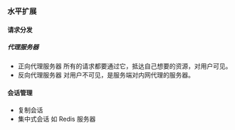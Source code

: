 ### 水平扩展
#### 请求分发
##### 代理服务器
- 正向代理服务器 所有的请求都要通过它，抵达自己想要的资源，对用户可见。
- 反向代理服务器 对用户不可见，是服务端对内网代理的服务器。

#### 会话管理
- 复制会话
- 集中式会话 如 Redis 服务器